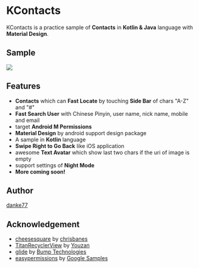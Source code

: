 KContacts
===

KContacts is a practice sample of **Contacts** in **Kotlin & Java** language with **Material Design**.

Sample
---

![](art/sample.gif)

Features
---

* **Contacts** which can **Fast Locate** by touching **Side Bar** of chars "A-Z" and "#"
* **Fast Search User** with Chinese Pinyin, user name, nick name, mobile and email
* target **Android M Permissions**
* **Material Design** by android support design package
* A sample in **Kotlin** language
* **Swipe Right to Go Back** like iOS application
* awesome **Text Avatar** which show last two chars if the uri of image is empty
* support settings of **Night Mode**
* **More coming soon!**

Author
---

[danke77](https://github.com/danke77)

Acknowledgement
---

* [cheesesquare](https://github.com/chrisbanes/cheesesquare) by [chrisbanes](https://github.com/chrisbanes)
* [TitanRecyclerView](https://github.com/youzan/TitanRecyclerView) by [Youzan](https://github.com/youzan)
* [glide](https://github.com/bumptech/glide) by [Bump Technologies](https://github.com/bumptech)
* [easypermissions](https://github.com/googlesamples/easypermissions) by [Google Samples](https://github.com/googlesamples)